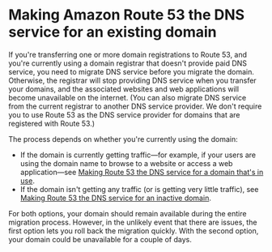 # Making Amazon Route 53 the DNS service for an existing domain<a name="MigratingDNS"></a>

If you're transferring one or more domain registrations to Route 53, and you're currently using a domain registrar that doesn't provide paid DNS service, you need to migrate DNS service before you migrate the domain\. Otherwise, the registrar will stop providing DNS service when you transfer your domains, and the associated websites and web applications will become unavailable on the internet\. \(You can also migrate DNS service from the current registrar to another DNS service provider\. We don't require you to use Route 53 as the DNS service provider for domains that are registered with Route 53\.\)

The process depends on whether you're currently using the domain:
+ If the domain is currently getting traffic—for example, if your users are using the domain name to browse to a website or access a web application—see [Making Route 53 the DNS service for a domain that's in use](migrate-dns-domain-in-use.md)\.
+ If the domain isn't getting any traffic \(or is getting very little traffic\), see [Making Route 53 the DNS service for an inactive domain](migrate-dns-domain-inactive.md)\.

For both options, your domain should remain available during the entire migration process\. However, in the unlikely event that there are issues, the first option lets you roll back the migration quickly\. With the second option, your domain could be unavailable for a couple of days\.